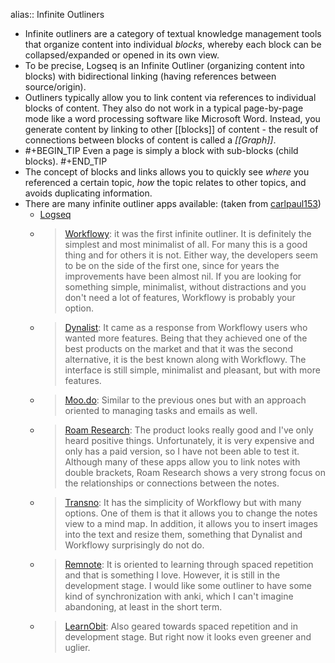 alias:: Infinite Outliners

- Infinite outliners are a category of textual knowledge management tools that organize content into individual _blocks_, whereby each block can be collapsed/expanded or opened in its own view.
- To be precise, Logseq is an Infinite Outliner (organizing content into blocks) with bidirectional linking (having references between source/origin).
- Outliners typically allow you to link content via references to individual blocks of content. They also do not work in a typical page-by-page mode like a word processing software like Microsoft Word. Instead, you generate content by linking to other [[blocks]] of content - the result of connections between blocks of content is called a _[[Graph]]_.
-
  #+BEGIN_TIP
  Even a page is simply a block with sub-blocks (child blocks).
  #+END_TIP
- The concept of blocks and links allows you to quickly see _where_ you referenced a certain topic, _how_ the topic relates to other topics, and avoids duplicating information.
- There are many infinite outliner apps available: (taken from [carlpaul153](https://www.reddit.com/r/productivity/comments/j5jru1/comparison_guide_of_infinite_outliner_apps/))
	- [Logseq](https://logseq.github.io/)
	-
	  > [Workflowy](https://workflowy.com/): it was the first infinite outliner. It is definitely the simplest and most minimalist of all. For many this is a good thing and for others it is not. Either way, the developers seem to be on the side of the first one, since for years the improvements have been almost nil. If you are looking for something simple, minimalist, without distractions and you don't need a lot of features, Workflowy is probably your option.
	-
	  > [Dynalist](https://dynalist.io/why): It came as a response from Workflowy users who wanted more features. Being that they achieved one of the best products on the market and that it was the second alternative, it is the best known along with Workflowy. The interface is still simple, minimalist and pleasant, but with more features.
	-
	  > [Moo.do](https://dynalist.io/why): Similar to the previous ones but with an approach oriented to managing tasks and emails as well.
	-
	  > [Roam Research](https://dynalist.io/why): The product looks really good and I've only heard positive things. Unfortunately, it is very expensive and only has a paid version, so I have not been able to test it. Although many of these apps allow you to link notes with double brackets, Roam Research shows a very strong focus on the relationships or connections between the notes.
	-
	  > [Transno](https://dynalist.io/why): It has the simplicity of Workflowy but with many options. One of them is that it allows you to change the notes view to a mind map. In addition, it allows you to insert images into the text and resize them, something that Dynalist and Workflowy surprisingly do not do.
	-
	  > [Remnote](https://www.remnote.io/): It is oriented to learning through spaced repetition and that is something I love. However, it is still in the development stage. I would like some outliner to have some kind of synchronization with anki, which I can't imagine abandoning, at least in the short term.
	-
	  > [LearnObit](https://www.remnote.io/): Also geared towards spaced repetition and in development stage. But right now it looks even greener and uglier.